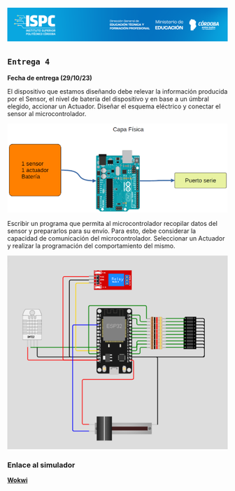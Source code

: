 ![logo](/src/ISPC_portada.png)

## `Entrega 4` 

**Fecha de entrega (29/10/23)**  

El dispositivo que estamos diseñando debe relevar la información
producida por el Sensor, el nivel de batería del dispositivo y en base a un
úmbral elegido, accionar un Actuador.
Diseñar el esquema eléctrico y conectar el sensor al microcontrolador.

![capafisica](/src/capafisica.png)

Escribir un programa que permita al microcontrolador recopilar datos del
sensor y prepararlos para su envío. Para esto, debe considerar la
capacidad de comunicación del microcontrolador.
Seleccionar un Actuador y realizar la programación del comportamiento
del mismo.

![esquema](/Proyecto%20Integrador%202%20-%20Programacion/Entregas/Entrega%204/diagrama.png)


### Enlace al simulador  
**[Wokwi](https://wokwi.com/projects/378165306553327617)**